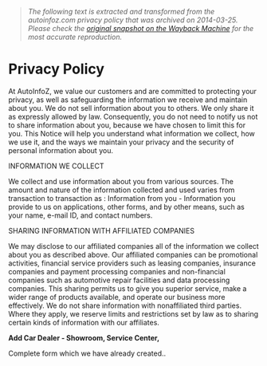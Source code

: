 > *The following text is extracted and transformed from the autoinfoz.com privacy policy that was archived on 2014-03-25. Please check the [original snapshot on the Wayback Machine](https://web.archive.org/web/20140325064211id_/http%3A//www.autoinfoz.com/privacy-policy.html) for the most accurate reproduction.*

# Privacy Policy

At AutoInfoZ, we value our customers and are committed to protecting your privacy, as well as safeguarding the information we receive and maintain about you. We do not sell information about you to others. We only share it as expressly allowed by law. Consequently, you do not need to notify us not to share information about you, because we have chosen to limit this for you. This Notice will help you understand what information we collect, how we use it, and the ways we maintain your privacy and the security of personal information about you.

INFORMATION WE COLLECT

We collect and use information about you from various sources. The amount and nature of the information collected and used varies from transaction to transaction as : Information from you - Information you provide to us on applications, other forms, and by other means, such as your name, e-mail ID, and contact numbers.

SHARING INFORMATION WITH AFFILIATED COMPANIES

We may disclose to our affiliated companies all of the information we collect about you as described above. Our affiliated companies can be promotional activities, financial service providers such as leasing companies, insurance companies and payment processing companies and non-financial companies such as automotive repair facilities and data processing companies. This sharing permits us to give you superior service, make a wider range of products available, and operate our business more effectively. We do not share information with nonaffiliated third parties. Where they apply, we reserve limits and restrictions set by law as to sharing certain kinds of information with our affiliates.

**Add Car Dealer - Showroom, Service Center,**

Complete form which we have already created..
